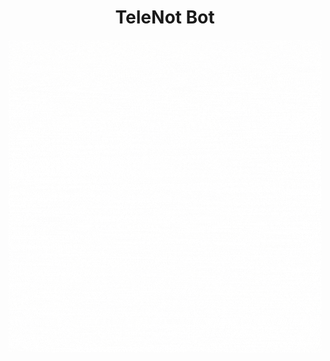 <center><h1 > TeleNot Bot</h1></center>

<center> <img src="/readme-source/logo.gif"></center>

<h2></h2>


